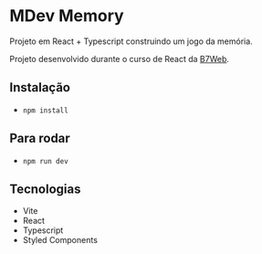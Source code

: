 # MDev Memory

Projeto em React + Typescript construindo um jogo da memória.

Projeto desenvolvido durante o curso de React da [B7Web](http://www.b7web.com.br).

## Instalação

- `npm install`

## Para rodar

- `npm run dev`

## Tecnologias

- Vite
- React
- Typescript
- Styled Components
